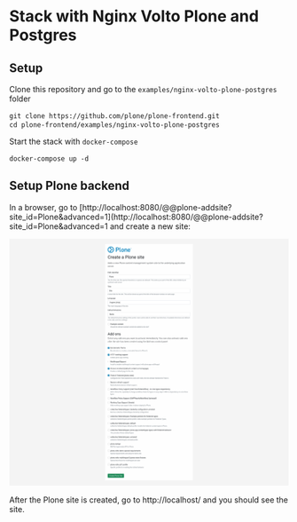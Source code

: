 # Stack with Nginx Volto Plone and Postgres

## Setup

Clone this repository and go to the `examples/nginx-volto-plone-postgres` folder

```shell
git clone https://github.com/plone/plone-frontend.git
cd plone-frontend/examples/nginx-volto-plone-postgres
```

Start the stack with `docker-compose`

```shell
docker-compose up -d
```

## Setup Plone backend

In a browser, go to [http://localhost:8080/@@plone-addsite?site_id=Plone&advanced=1](http://localhost:8080/@@plone-addsite?site_id=Plone&advanced=1 and create a new site:

![Plone site creation](./plone-setup.png "Plone site creation")

After the Plone site is created, go to http://localhost/ and you should see the site.
